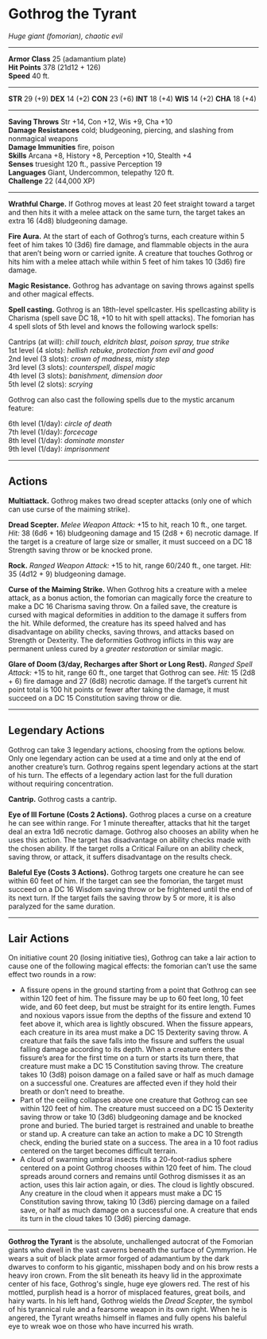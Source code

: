 # Gothrog the Tyrant

_Huge giant (fomorian), chaotic evil_

---

**Armor Class** 25 (adamantium plate)  
**Hit Points** 378 (21d12 + 126)  
**Speed** 40 ft.  

---

**STR** 29 (+9) **DEX** 14 (+2) **CON** 23 (+6) **INT** 18 (+4) **WIS** 14 (+2) **CHA** 18 (+4)

---

**Saving Throws** Str +14, Con +12, Wis +9, Cha +10  
**Damage Resistances** cold; bludgeoning, piercing, and slashing from nonmagical weapons  
**Damage Immunities** fire, poison  
**Skills** Arcana +8, History +8, Perception +10, Stealth +4  
**Senses** truesight 120 ft., passive Perception 19  
**Languages** Giant, Undercommon, telepathy 120 ft.  
**Challenge** 22 (44,000 XP)  

---

**Wrathful Charge.** If Gothrog moves at least 20 feet straight toward a target and then hits it with a melee attack on the same turn, the target takes an extra 16 (4d8) bludgeoning damage.

**Fire Aura.** At the start of each of Gothrog’s turns, each creature within 5 feet of him takes 10 (3d6) fire damage, and flammable objects in the aura that aren’t being worn or carried ignite. A creature that touches Gothrog or hits him with a melee attach while within 5 feet of him takes 10 (3d6) fire damage.

**Magic Resistance.** Gothrog has advantage on saving throws against spells and other magical effects.

**Spell casting.** Gothrog is an 18th-level spellcaster. His spellcasting ability is Charisma (spell save DC 18, +10 to hit with spell attacks). The fomorian has 4 spell slots of 5th level and knows the following warlock spells:

Cantrips (at will): _chill touch, eldritch blast, poison spray, true strike_  
1st level (4 slots): _hellish rebuke, protection from evil and good_  
2nd level (3 slots): _crown of madness, misty step_  
3rd level (3 slots): _counterspell, dispel magic_  
4th level (3 slots): _banishment, dimension door_  
5th level (2 slots): _scrying_  

Gothrog can also cast the following spells due to the mystic arcanum feature:

6th level (1/day): _circle of death_  
7th level (1/day): _forcecage_  
8th level (1/day): _dominate monster_  
9th level (1/day): _imprisonment_  

---

## Actions

**Multiattack.** Gothrog makes two dread scepter attacks (only one of which can use curse of the maiming strike).

**Dread Scepter.** _Melee Weapon Attack:_ +15 to hit, reach 10 ft., one target. _Hit:_ 38 (6d6 + 16) bludgeoning damage and 15 (2d8 + 6) necrotic damage. If the target is a creature of large size or smaller, it must succeed on a DC 18 Strength saving throw or be knocked prone.

**Rock.** _Ranged Weapon Attack:_ +15 to hit, range 60/240 ft., one target. _Hit:_ 35 (4d12 + 9) bludgeoning damage.

**Curse of the Maiming Strike.** When Gothrog hits a creature with a melee attack, as a bonus action, the fomorian can magically force the creature to make a DC 16 Charisma saving throw. On a failed save, the creature is cursed with magical deformities in addition to the damage it suffers from the hit. While deformed, the creature has its speed halved and has disadvantage on ability checks, saving throws, and attacks based on Strength or Dexterity.
The deformities Gothrog inflicts in this way are permanent unless cured by a _greater restoration_ or similar magic.

**Glare of Doom (3/day, Recharges after Short or Long Rest).** _Ranged Spell Attack:_ +15 to hit, range 60 ft., one target that Gothrog can see. _Hit:_ 15 (2d8 + 6) fire damage and 27 (6d8) necrotic damage. If the target’s current hit point total is 100 hit points or fewer after taking the damage, it must succeed on a DC 15 Constitution saving throw or die.

---

## Legendary Actions

Gothrog can take 3 legendary actions, choosing from the options below. Only one legendary action can be used at a time and only at the end of another creature’s turn. Gothrog regains spent legendary actions at the start of his turn. The effects of a legendary action last for the full duration without requiring concentration.

**Cantrip.** Gothrog casts a cantrip.

**Eye of Ill Fortune (Costs 2 Actions).** Gothrog places a curse on a creature he can see within range. For 1 minute thereafter, attacks that hit the target deal an extra 1d6 necrotic damage. Gothrog also chooses an ability when he uses this action. The target has disadvantage on ability checks made with the chosen ability. If the target rolls a Critical Failure on an ability check, saving throw, or attack, it suffers disadvantage on the results check.

**Baleful Eye (Costs 3 Actions).** Gothrog targets one creature he can see within 60 feet of him. If the target can see the fomorian, the target must succeed on a DC 16 Wisdom saving throw or be frightened until the end of its next turn. If the target fails the saving throw by 5 or more, it is also paralyzed for the same duration.

---

## Lair Actions

On initiative count 20 (losing initiative ties), Gothrog can take a lair action to cause one of the following magical effects: the fomorian can’t use the same effect two rounds in a row:

* A fissure opens in the ground starting from a point that Gothrog can see within 120 feet of him. The fissure may be up to 60 feet long, 10 feet wide, and 60 feet deep, but must be straight for its entire length. Fumes and noxious vapors issue from the depths of the fissure and extend 10 feet above it, which area is lightly obscured. When the fissure appears, each creature in its area must make a DC 15 Dexterity saving throw. A creature that fails the save falls into the fissure and suffers the usual falling damage according to its depth. When a creature enters the fissure’s area for the first time on a turn or starts its turn there, that creature must make a DC 15 Constitution saving throw. The creature takes 10 (3d8) poison damage on a failed save or half as much damage on a successful one. Creatures are affected even if they hold their breath or don’t need to breathe.
* Part of the ceiling collapses above one creature that Gothrog can see within 120 feet of him. The creature must succeed on a DC 15 Dexterity saving throw or take 10 (3d6) bludgeoning damage and be knocked prone and buried. The buried target is restrained and unable to breathe or stand up. A creature can take an action to make a DC 10 Strength check, ending the buried state on a success. The area in a 10 foot radius centered on the target becomes difficult terrain.
* A cloud of swarming umbral insects fills a 20-foot-radius sphere centered on a point Gothrog chooses within 120 feet of him. The cloud spreads around corners and remains until Gothrog dismisses it as an action, uses this lair action again, or dies. The cloud is lightly obscured. Any creature in the cloud when it appears must make a DC 15 Constitution saving throw, taking 10 (3d6) piercing damage on a failed save, or half as much damage on a successful one. A creature that ends its turn in the cloud takes 10 (3d6) piercing damage.

---

**Gothrog the Tyrant** is the absolute, unchallenged autocrat of the Fomorian giants who dwell in the vast caverns beneath the surface of Cymmyrion. He wears a suit of black plate armor forged of adamantium by the dark dwarves to conform to his gigantic, misshapen body and on his brow rests a heavy iron crown. From the slit beneath its heavy lid in the approximate center of his face, Gothrog's single, huge eye glowers red. The rest of his mottled, purplish head is a horror of misplaced features, great boils, and hairy warts. In his left hand, Gothrog wields the _Dread Scepter_, the symbol of his tyrannical rule and a fearsome weapon in its own right. When he is angered, the Tyrant wreaths himself in flames and fully opens his baleful eye to wreak woe on those who have incurred his wrath.